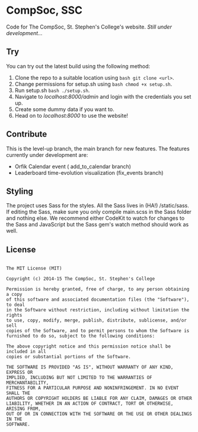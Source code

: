 # CompSoc, SSC

Code for The CompSoc, St. Stephen's College's website. *Still under development...*

## Try

You can try out the latest build using the following method:

1. Clone the repo to a suitable location using ```bash git clone <url>```.
2. Change permissions for setup.sh using ```bash chmod +x setup.sh```.
3. Run setup.sh ```bash ./setup.sh```.
4. Navigate to *localhost:8000/admin* and login with the credentials you set up.
5. Create some dummy data if you want to.
6. Head on to *localhost:8000* to use the website!

## Contribute

This is the level-up branch, the main branch for new features. The features currently under development are:

* Orfik Calendar event ( add_to_calendar branch)
* Leaderboard time-evolution visualization (fix_events branch)

## Styling

The project uses Sass for the styles. All the Sass lives in (HA!) /static/sass. If editing the Sass, make sure you only compile main.scss in the Sass folder and nothing else. We recommend either CodeKit to watch for changes to the Sass and JavaScript but the Sass gem's watch method should work as well.

## License

```text

The MIT License (MIT)

Copyright (c) 2014-15 The CompSoc, St. Stephen's College

Permission is hereby granted, free of charge, to any person obtaining a copy
of this software and associated documentation files (the "Software"), to deal
in the Software without restriction, including without limitation the rights
to use, copy, modify, merge, publish, distribute, sublicense, and/or sell
copies of the Software, and to permit persons to whom the Software is
furnished to do so, subject to the following conditions:

The above copyright notice and this permission notice shall be included in all
copies or substantial portions of the Software.

THE SOFTWARE IS PROVIDED "AS IS", WITHOUT WARRANTY OF ANY KIND, EXPRESS OR
IMPLIED, INCLUDING BUT NOT LIMITED TO THE WARRANTIES OF MERCHANTABILITY,
FITNESS FOR A PARTICULAR PURPOSE AND NONINFRINGEMENT. IN NO EVENT SHALL THE
AUTHORS OR COPYRIGHT HOLDERS BE LIABLE FOR ANY CLAIM, DAMAGES OR OTHER
LIABILITY, WHETHER IN AN ACTION OF CONTRACT, TORT OR OTHERWISE, ARISING FROM,
OUT OF OR IN CONNECTION WITH THE SOFTWARE OR THE USE OR OTHER DEALINGS IN THE
SOFTWARE.
```


